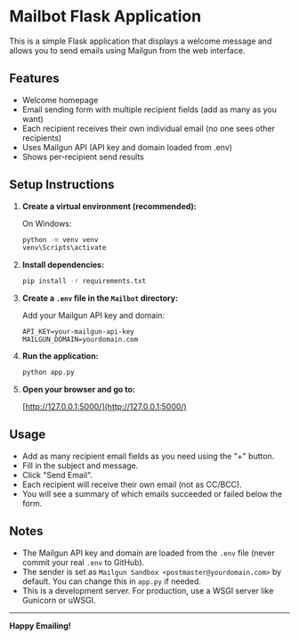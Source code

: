 # Mailbot Flask Application

This is a simple Flask application that displays a welcome message and allows you to send emails using Mailgun from the web interface.

## Features

- Welcome homepage
- Email sending form with multiple recipient fields (add as many as you want)
- Each recipient receives their own individual email (no one sees other recipients)
- Uses Mailgun API (API key and domain loaded from .env)
- Shows per-recipient send results

## Setup Instructions

1. **Create a virtual environment (recommended):**

   On Windows:

   ```sh
   python -m venv venv
   venv\Scripts\activate
   ```

2. **Install dependencies:**

   ```sh
   pip install -r requirements.txt
   ```

3. **Create a `.env` file in the `Mailbot` directory:**

   Add your Mailgun API key and domain:

   ```
   API_KEY=your-mailgun-api-key
   MAILGUN_DOMAIN=yourdomain.com
   ```

4. **Run the application:**

   ```sh
   python app.py
   ```

5. **Open your browser and go to:**

   [http://127.0.0.1:5000/](http://127.0.0.1:5000/)

## Usage

- Add as many recipient email fields as you need using the "+" button.
- Fill in the subject and message.
- Click "Send Email".
- Each recipient will receive their own email (not as CC/BCC).
- You will see a summary of which emails succeeded or failed below the form.

## Notes

- The Mailgun API key and domain are loaded from the `.env` file (never commit your real `.env` to GitHub).
- The sender is set as `Mailgun Sandbox <postmaster@yourdomain.com>` by default. You can change this in `app.py` if needed.
- This is a development server. For production, use a WSGI server like Gunicorn or uWSGI.

---

**Happy Emailing!**
